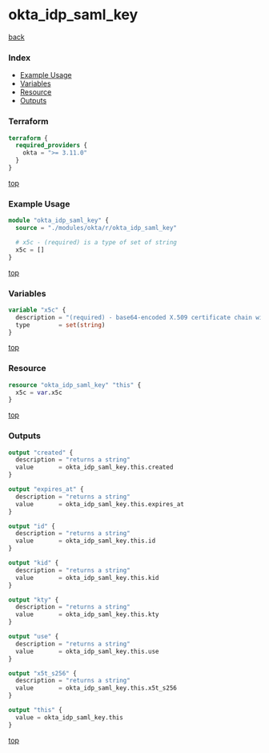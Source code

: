 # okta_idp_saml_key

[back](../okta.md)

### Index

- [Example Usage](#example-usage)
- [Variables](#variables)
- [Resource](#resource)
- [Outputs](#outputs)

### Terraform

```terraform
terraform {
  required_providers {
    okta = ">= 3.11.0"
  }
}
```

[top](#index)

### Example Usage

```terraform
module "okta_idp_saml_key" {
  source = "./modules/okta/r/okta_idp_saml_key"

  # x5c - (required) is a type of set of string
  x5c = []
}
```

[top](#index)

### Variables

```terraform
variable "x5c" {
  description = "(required) - base64-encoded X.509 certificate chain with DER encoding"
  type        = set(string)
}
```

[top](#index)

### Resource

```terraform
resource "okta_idp_saml_key" "this" {
  x5c = var.x5c
}
```

[top](#index)

### Outputs

```terraform
output "created" {
  description = "returns a string"
  value       = okta_idp_saml_key.this.created
}

output "expires_at" {
  description = "returns a string"
  value       = okta_idp_saml_key.this.expires_at
}

output "id" {
  description = "returns a string"
  value       = okta_idp_saml_key.this.id
}

output "kid" {
  description = "returns a string"
  value       = okta_idp_saml_key.this.kid
}

output "kty" {
  description = "returns a string"
  value       = okta_idp_saml_key.this.kty
}

output "use" {
  description = "returns a string"
  value       = okta_idp_saml_key.this.use
}

output "x5t_s256" {
  description = "returns a string"
  value       = okta_idp_saml_key.this.x5t_s256
}

output "this" {
  value = okta_idp_saml_key.this
}
```

[top](#index)